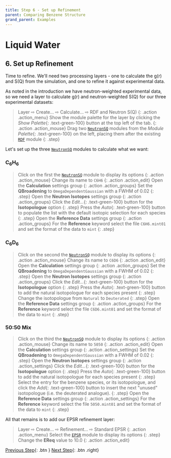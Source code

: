 ```yaml
---
title: Step 6 - Set up Refinement
parent: Comparing Benzene Structure
grand_parent: Examples
---
```

# Liquid Water

## 6. Set up Refinement

Time to refine. We'll need two processing layers - one to calculate the g(r) and S(Q) from the simulation, and one to refine it against experimental data.

As noted in the introduction we have neutron-weighted experimental data, so we need a layer to calculate g(r) and neutron-weighted S(Q) for our three experimental datasets:

> Layer &#8680; Create... &#8680; Calculate... &#8680; RDF and Neutron S(Q)
{: .action .action_menu}
> Show the module palette for the layer by clicking the _Show Palette_{: .text-green-100} button at the top left of the tab.
{: .action .action_mouse}
> Drag two [`NeutronSQ`](../../userguide/modules/neutronsq) modules from the _Module Palette_{: .text-green-100} on the left, placing them after the existing [`RDF`](../../userguide/modules/rdf) module
{: .step}

Let's set up the three [`NeutronSQ`](../../userguide/modules/neutronsq) modules to calculate what we want:

### C<sub>6</sub>H<sub>6</sub>

> Click on the first the [`NeutronSQ`](../../userguide/modules/neutronsq) module to display its options
{: .action .action_mouse}
> Change its name to `C6H6`
{: .action .action_edit}
> Open the **Calculation** settings group
{: .action .action_groups}
> Set the **QBroadening** to `OmegaDependentGaussian` with a FWHM of 0.02
{: .step}
> Open the **Neutron Isotopes** settings group
{: .action .action_groups}
> Click the _Edit..._{: .text-green-100} button for the **Isotopologue** option
{: .step}
> Press the _Auto_{: .text-green-100} button to populate the list with the default isotopic selection for each species
{: .step}
> Open the **Reference Data** settings group
{: .action .action_groups}
> For the **Reference** keyword select the file `C6H6.mint01` and set the format of the data to `mint`
{: .step}

### C<sub>6</sub>D<sub>6</sub>

> Click on the second the [`NeutronSQ`](../../userguide/modules/neutronsq) module to display its options
{: .action .action_mouse}
> Change its name to `C6D6`
{: .action .action_edit}
> Open the **Calculation** settings group
{: .action .action_groups}
> Set the **QBroadening** to `OmegaDependentGaussian` with a FWHM of 0.02
{: .step}
> Open the **Neutron Isotopes** settings group
{: .action .action_groups}
> Click the _Edit..._{: .text-green-100} button for the **Isotopologue** option
{: .step}
> Press the _Auto_{: .text-green-100} button to add the natural isotopologue for each species present
{: .step}
> Change the isotopologue from `Natural` to `Deuterated`
{: .step}
> Open the **Reference Data** settings group
{: .action .action_groups}
> For the **Reference** keyword select the file `C6D6.mint01` and set the format of the data to `mint`
{: .step}

### 50:50 Mix

> Click on the third the [`NeutronSQ`](../../userguide/modules/neutronsq) module to display its options
{: .action .action_mouse}
> Change its name to `5050`
{: .action .action_edit}
> Open the **Calculation** settings group
{: .action .action_settings}
> Set the **QBroadening** to `OmegaDependentGaussian` with a FWHM of 0.02
{: .step}
> Open the **Neutron Isotopes** settings group
{: .action .action_settings}
> Click the _Edit..._{: .text-green-100} button for the **Isotopologue** option
{: .step}
> Press the _Auto_{: .text-green-100} button to add the natural isotopologue for each species present
{: .step}
> Select the entry for the benzene species, or its isotopologue, and click the _Add_{: .text-green-100} button to insert the next "unused" isotopologue (i.e. the deuterated analogue).
{: .step}
> Open the **Reference Data** settings group
{: .action .action_settings}
> For the **Reference** keyword select the file `5050.mint01` and set the format of the data to `mint`
{: .step}

All that remains is to add our EPSR refinement layer:

> Layer &#8680; Create... &#8680; Refinement... &#8680; Standard EPSR
{: .action .action_menu}
> Select the [`EPSR`](../../userguide/modules/epsr) module to display its options
{: .step}
> Change the **EReq** value to 10.0
{: .action .action_edit}

[Previous Step](step5.md){: .btn }   [Next Step](step7.md){: .btn .right}
